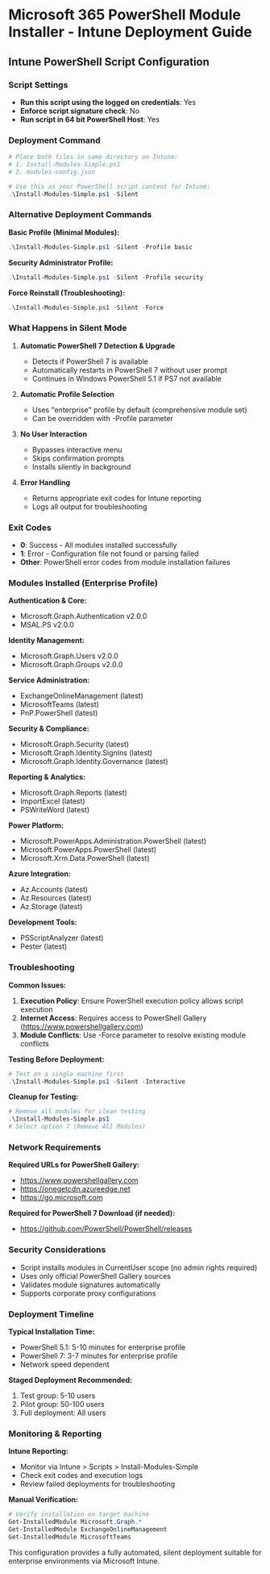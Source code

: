 # Microsoft 365 PowerShell Module Installer - Intune Deployment Guide

## Intune PowerShell Script Configuration

### Script Settings
- **Run this script using the logged on credentials**: Yes
- **Enforce script signature check**: No
- **Run script in 64 bit PowerShell Host**: Yes

### Deployment Command
```powershell
# Place both files in same directory on Intune:
# 1. Install-Modules-Simple.ps1
# 2. modules-config.json

# Use this as your PowerShell script content for Intune:
.\Install-Modules-Simple.ps1 -Silent
```

### Alternative Deployment Commands

**Basic Profile (Minimal Modules):**
```powershell
.\Install-Modules-Simple.ps1 -Silent -Profile basic
```

**Security Administrator Profile:**
```powershell
.\Install-Modules-Simple.ps1 -Silent -Profile security
```

**Force Reinstall (Troubleshooting):**
```powershell
.\Install-Modules-Simple.ps1 -Silent -Force
```

### What Happens in Silent Mode

1. **Automatic PowerShell 7 Detection & Upgrade**
   - Detects if PowerShell 7 is available
   - Automatically restarts in PowerShell 7 without user prompt
   - Continues in Windows PowerShell 5.1 if PS7 not available

2. **Automatic Profile Selection**
   - Uses "enterprise" profile by default (comprehensive module set)
   - Can be overridden with -Profile parameter

3. **No User Interaction**
   - Bypasses interactive menu
   - Skips confirmation prompts
   - Installs silently in background

4. **Error Handling**
   - Returns appropriate exit codes for Intune reporting
   - Logs all output for troubleshooting

### Exit Codes

- **0**: Success - All modules installed successfully
- **1**: Error - Configuration file not found or parsing failed
- **Other**: PowerShell error codes from module installation failures

### Modules Installed (Enterprise Profile)

**Authentication & Core:**
- Microsoft.Graph.Authentication v2.0.0
- MSAL.PS v2.0.0

**Identity Management:**
- Microsoft.Graph.Users v2.0.0
- Microsoft.Graph.Groups v2.0.0

**Service Administration:**
- ExchangeOnlineManagement (latest)
- MicrosoftTeams (latest)
- PnP.PowerShell (latest)

**Security & Compliance:**
- Microsoft.Graph.Security (latest)
- Microsoft.Graph.Identity.SignIns (latest)
- Microsoft.Graph.Identity.Governance (latest)

**Reporting & Analytics:**
- Microsoft.Graph.Reports (latest)
- ImportExcel (latest)
- PSWriteWord (latest)

**Power Platform:**
- Microsoft.PowerApps.Administration.PowerShell (latest)
- Microsoft.PowerApps.PowerShell (latest)
- Microsoft.Xrm.Data.PowerShell (latest)

**Azure Integration:**
- Az.Accounts (latest)
- Az.Resources (latest)
- Az.Storage (latest)

**Development Tools:**
- PSScriptAnalyzer (latest)
- Pester (latest)

### Troubleshooting

**Common Issues:**
1. **Execution Policy**: Ensure PowerShell execution policy allows script execution
2. **Internet Access**: Requires access to PowerShell Gallery (https://www.powershellgallery.com)
3. **Module Conflicts**: Use -Force parameter to resolve existing module conflicts

**Testing Before Deployment:**
```powershell
# Test on a single machine first
.\Install-Modules-Simple.ps1 -Silent -Interactive
```

**Cleanup for Testing:**
```powershell
# Remove all modules for clean testing
.\Install-Modules-Simple.ps1
# Select option 7 (Remove All Modules)
```

### Network Requirements

**Required URLs for PowerShell Gallery:**
- https://www.powershellgallery.com
- https://onegetcdn.azureedge.net
- https://go.microsoft.com

**Required for PowerShell 7 Download (if needed):**
- https://github.com/PowerShell/PowerShell/releases

### Security Considerations

- Script installs modules in CurrentUser scope (no admin rights required)
- Uses only official PowerShell Gallery sources
- Validates module signatures automatically
- Supports corporate proxy configurations

### Deployment Timeline

**Typical Installation Time:**
- PowerShell 5.1: 5-10 minutes for enterprise profile
- PowerShell 7: 3-7 minutes for enterprise profile
- Network speed dependent

**Staged Deployment Recommended:**
1. Test group: 5-10 users
2. Pilot group: 50-100 users  
3. Full deployment: All users

### Monitoring & Reporting

**Intune Reporting:**
- Monitor via Intune > Scripts > Install-Modules-Simple
- Check exit codes and execution logs
- Review failed deployments for troubleshooting

**Manual Verification:**
```powershell
# Verify installation on target machine
Get-InstalledModule Microsoft.Graph.*
Get-InstalledModule ExchangeOnlineManagement
Get-InstalledModule MicrosoftTeams
```

This configuration provides a fully automated, silent deployment suitable for enterprise environments via Microsoft Intune.